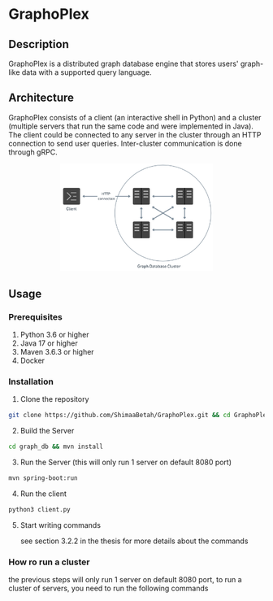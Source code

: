 # GraphoPlex
## Description
GraphoPlex is a distributed graph database engine that stores users' graph-like data with a supported query language.

## Architecture
GraphoPlex consists of a client (an interactive shell in Python) and a cluster (multiple servers that run the same code and were implemented in Java).
The client could be connected to any server in the cluster through an HTTP connection to send user queries. 
Inter-cluster communication is done through gRPC.


<p align=center>
<img src="./images/sys_arch (1).png" alt="System Architecture" style="width:300px;"/>
</p>



## Usage
### Prerequisites
1) Python 3.6 or higher
2) Java 17 or higher
3) Maven 3.6.3 or higher
4) Docker 

### Installation
1) Clone the repository
```bash
git clone https://github.com/ShimaaBetah/GraphoPlex.git && cd GraphoPlex
```


2) Build the Server
```bash
cd graph_db && mvn install
```

3) Run the Server (this will only run 1 server on default 8080 port)
```bash
mvn spring-boot:run
```

4) Run the client
```bash 
python3 client.py
```

5) Start writing commands

   see section 3.2.2 in the thesis for more details about the commands


### How ro run a cluster
the previous steps will only run 1 server on default 8080 port, to run a cluster of servers, you need to run the following commands









